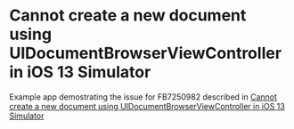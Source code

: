 # Cannot create a new document using UIDocumentBrowserViewController in iOS 13 Simulator

Example app demostrating the issue for FB7250982 described in [Cannot create a new document using UIDocumentBrowserViewController in iOS 13 Simulator
](http://www.openradar.me/radar?id=5032731129937920)